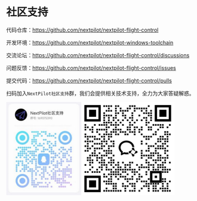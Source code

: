 # 社区支持

代码仓库：<https://github.com/nextpilot/nextpilot-flight-control>

开发环境：<https://github.com/nextpilot/nextpilot-windows-toolchain>

交流论坛：<https://github.com/nextpilot/nextpilot-flight-control/discussions>

问题反馈：<https://github.com/nextpilot/nextpilot-flight-control/issues>

提交代码：<https://github.com/nextpilot/nextpilot-flight-control/pulls>

扫码加入`NextPilot社区支持`群，我们会提供相关技术支持，全力为大家答疑解惑。

<img src="./add-to-group.jpeg"  width="450" height="250"/>
